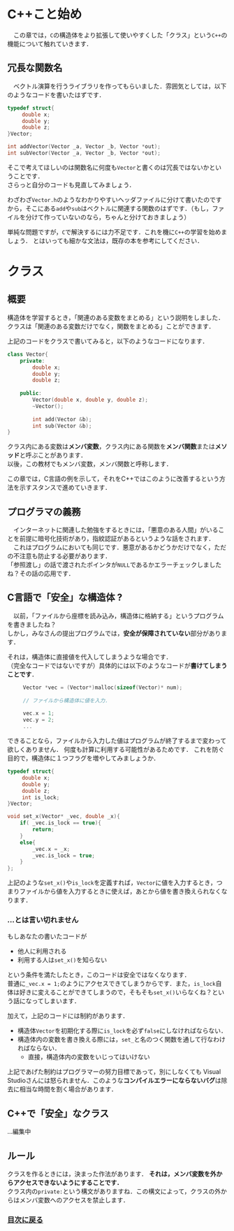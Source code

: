 # C++こと始め
　この章では，`C`の構造体をより拡張して使いやすくした「クラス」という`C++`の機能について触れていきます．

## 冗長な関数名
　ベクトル演算を行うライブラリを作ってもらいました．雰囲気としては，以下のようなコードを書いたはずです．

```C
typedef struct{
　	double x;
　	double y;
　	double z;
}Vector;　	

int addVector(Vector _a, Vector _b, Vector *out);
int subVector(Vector _a, Vector _b, Vector *out);

```

そこで考えてほしいのは関数名に何度も`Vector`と書くのは冗長ではないかということです．  
さらっと自分のコードも見直してみましょう．

わざわざ`Vector.h`のようなわかりやすいヘッダファイルに分けて書いたのですから，そこにある`add`や`sub`はベクトルに関連する関数のはずです．（もし，ファイルを分けて作っていないのなら，ちゃんと分けておきましょう）

単純な問題ですが，`C`で解決するには力不足です．これを機に`C++`の学習を始めましょう．
とはいっても細かな文法は，既存の本を参考にしてください．

# クラス
## 概要
構造体を学習するとき，「関連のある変数をまとめる」という説明をしました．  
クラスは「関連のある変数だけでなく，関数をまとめる」ことができます．

上記のコードをクラスで書いてみると，以下のようなコードになります．

```C++
class Vector{
	private:
		double x;
		double y;
		double z;
	
	public:
		Vector(double x, double y, double z);
		~Vector();
		
		int add(Vector &b);
		int sub(Vector &b);
}
```
クラス内にある変数は**メンバ変数**，クラス内にある関数を**メンバ関数**または**メソッド**と呼ぶことがあります．  
以後，この教材でもメンバ変数，メンバ関数と呼称します．

この章では，C言語の例を示して，それをC++ではこのように改善するという方法を示すスタンスで進めていきます．

## プログラマの義務
　インターネットに関連した勉強をするときには，「悪意のある人間」がいることを前提に暗号化技術があり，指紋認証があるというような話をされます．  
　これはプログラムにおいても同じです．悪意があるかどうかだけでなく，ただの不注意も防止する必要があります．  
「参照渡し」の話で渡されたポインタが`NULL`であるかエラーチェックしましたね？その話の応用です．

## C言語で「安全」な構造体 ?
　以前，「ファイルから座標を読み込み，構造体に格納する」というプログラムを書きましたね？  
しかし，みなさんの提出プログラムでは，**安全が保障されていない**部分があります． 

それは，構造体に直接値を代入してしまうような場合です．  
（完全なコードではないですが）具体的には以下のようなコードが**書けてしまうことです**．

```C
	 Vector *vec = (Vector*)malloc(sizeof(Vector)* num);
	 
	 // ファイルから構造体に値を入力．
	 
	 vec.x = 1;
	 vec.y = 2;
	 ...
```

できることなら，ファイルから入力した値はプログラムが終了するまで変わって欲しくありません．
何度も計算に利用する可能性があるためです．
これを防ぐ目的で，構造体に１つフラグを増やしてみましょうか．

```C
typedef struct{
　	double x;
　	double y;
　	double z;
　	int is_lock;
}Vector;　	

void set_x(Vector* _vec, double _x){
	if( _vec.is_lock == true){
		return;
	}
	else{
		_vec.x = _x;
		_vec.is_lock = true;
	}
};

```

上記のような`set_x()`や`is_lock`を定義すれば，`Vector`に値を入力するとき，つまりファイルから値を入力するときに使えば，あとから値を書き換えられなくなります．　　

### ...とは言い切れません

もしあなたの書いたコードが

- 他人に利用される
- 利用する人は`set_x()`を知らない

という条件を満たしたとき，このコードは安全ではなくなります．  
普通に`_vec.x = 1;`のようにアクセスできてしまうからです．また，`is_lock`自体は好きに変えることができてしまうので，そもそも`set_x()`いらなくね？という話になってしまいます．

加えて，上記のコードには制約があります．

- 構造体`Vector`を初期化する際に`is_lock`を必ず`false`にしなければならない．
- 構造体内の変数を書き換える際には，`set_`と名のつく関数を通して行なわければならない．
	- 直接，構造体内の変数をいじってはいけない

上記であげた制約はプログラマーの努力目標であって，別にしなくても Visual Studioさんには怒られません．このような**コンパイルエラーにならないバグ**は除去に相当な時間を割く場合があります．

## C++で「安全」なクラス
...編集中

## ルール
クラスを作るときには，決まった作法があります．
**それは，メンバ変数を外からアクセスできないようにすることです．**  
クラス内の`private:`という構文がありますね．この構文によって，クラスの外からはメンバ変数へのアクセスを禁止します．


### [目次に戻る](../../README.md)
